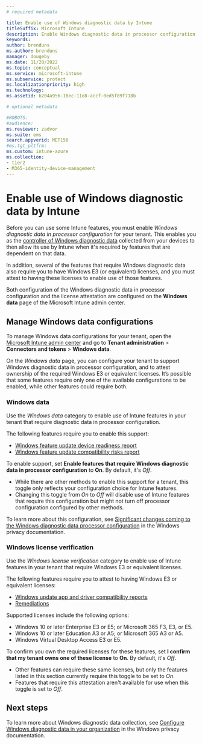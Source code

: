 ```yaml
---
# required metadata

title: Enable use of Windows diagnostic data by Intune
titleSuffix: Microsoft Intune
description: Enable Windows diagnostic data in processor configuration for your tenant to enable its use by Microsoft Intune.
keywords:
author: brenduns
ms.author: brenduns
manager: dougeby
ms.date: 11/28/2022
ms.topic: conceptual
ms.service: microsoft-intune
ms.subservice: protect
ms.localizationpriority: high
ms.technology:
ms.assetid: b204a956-18ec-11e8-accf-0ed5f89f718b

# optional metadata

#ROBOTS:
#audience:
ms.reviewer: zadvor
ms.suite: ems
search.appverid: MET150
#ms.tgt_pltfrm:
ms.custom: intune-azure
ms.collection:
- tier2
- M365-identity-device-management
---
```


# Enable use of Windows diagnostic data by Intune

Before you can use some Intune features, you must enable *Windows diagnostic data in processor configuration* for your tenant. This enables you as the [controller of Windows diagnostic data](/windows/privacy/configure-windows-diagnostic-data-in-your-organization#enable-windows-diagnostic-data-processor-configuration) collected from your devices to then allow its use by Intune when it's required by features that are dependent on that data.

In addition, several of the features that require Windows diagnostic data also require you to have Windows E3 (or equivalent) licenses, and you must attest to having these licenses to enable use of those features.

Both configuration of the Windows diagnostic data in processor configuration and the license attestation are configured on the **Windows data** page of the Microsoft Intune admin center.

## Manage Windows data configurations

To manage Windows data configurations for your tenant, open the [Microsoft Intune admin center](https://go.microsoft.com/fwlink/?linkid=2109431) and go to **Tenant administration** > **Connectors and tokens** > **Windows data**.

On the *Windows data* page, you can configure your tenant to support Windows diagnostic data in processor configuration, and to attest ownership of the required Windows E3 or equivalent licenses. It’s possible that some features require only one of the available configurations to be enabled, while other features could require both.

### Windows data

Use the *Windows data* category to enable use of Intune features in your tenant that require diagnostic data in processor configuration.

The following features require you to enable this support:

- [Windows feature update device readiness report](../protect/windows-update-compatibility-reports.md#use-the-windows-feature-update-device-readiness-report) 
- [Windows feature update compatibility risks report](../protect/windows-update-compatibility-reports.md#use-the-windows-feature-update-compatibility-risks-report)

To enable support, set **Enable features that require Windows diagnostic data in processor configuration** to **On**. By default, it's *Off*.

- While there are other methods to enable this support for a tenant, this toggle only reflects your configuration choice for Intune features.
- Changing this toggle from *On* to *Off* will disable use of Intune features that require this configuration but might not turn off processor configuration configured by other methods.

To learn more about this configuration, see [Significant changes coming to the Windows diagnostic data processor configuration](/windows/privacy/changes-to-windows-diagnostic-data-collection#significant-changes-coming-to-the-windows-diagnostic-data-processor-configuration) in the Windows privacy documentation.

### Windows license verification

Use the *Windows license verification* category to enable use of Intune features in your tenant that require Windows E3 or equivalent licenses. 

The following features require you to attest to having Windows E3 or equivalent licenses:

- [Windows update app and driver compatibility reports](../protect/windows-update-compatibility-reports.md)
- [Remediations](../../analytics/remediations.md)

Supported licenses include the following options:

- Windows 10 or later Enterprise E3 or E5; or Microsoft 365 F3, E3, or E5.
- Windows 10 or later Education A3 or A5; or Microsoft 365 A3 or A5.
- Windows Virtual Desktop Access E3 or E5.

To confirm you own the required licenses for these features, set **I confirm that my tenant owns one of these license** to **On**. By default, it's *Off*.

- Other features can require these same licenses, but only the features listed in this section currently require this toggle to be set to *On*.
- Features that require this attestation aren't available for use when this toggle is set to *Off*.

## Next steps

To learn more about Windows diagnostic data collection, see [Configure Windows diagnostic data in your organization](/windows/privacy/configure-windows-diagnostic-data-in-your-organization) in the Windows privacy documentation.
